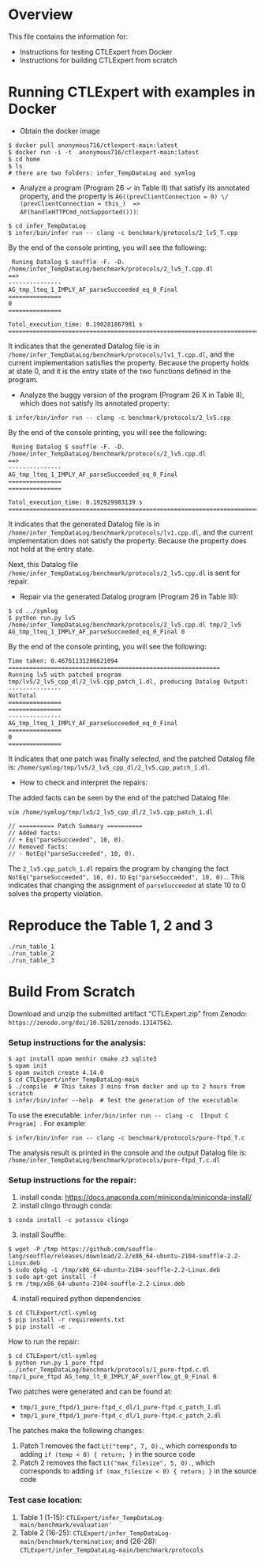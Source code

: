 # Overview

This file contains the information for: 
- Instructions for testing CTLExpert from Docker
- Instructions for building CTLExpert from scratch


# Running CTLExpert with examples in Docker

- Obtain the docker image 
```
$ docker pull anonymous716/ctlexpert-main:latest
$ docker run -i -t  anonymous716/ctlexpert-main:latest
$ cd home
$ ls 
# there are two folders: infer_TempDataLog and symlog
```

- Analyze a program (Program 26 $\checkmark$ in Table II) that satisfy its annotated property, and the property is 
`AG((prevClientConnection = 0) \/ (prevClientConnection = this_)  => AF(handleHTTPCmd_notSupported()))`: 
```
$ cd infer_TempDataLog
$ infer/bin/infer run -- clang -c benchmark/protocols/2_lv5_T.cpp
```
By the end of the console printing, you will see the following: 
```
 Runing Datalog $ souffle -F. -D. /home/infer_TempDataLog/benchmark/protocols/2_lv5_T.cpp.dl 
==>
---------------
AG_tmp_lteq_1_IMPLY_AF_parseSucceeded_eq_0_Final
===============
0
===============

Totol_execution_time: 0.190281867981 s
=========================================================================
```

It indicates that the generated Datalog file is in `/home/infer_TempDataLog/benchmark/protocols/lv1_T.cpp.dl`, and the current implementation satisfies the property. 
Because the property holds at state 0, and it is the entry state of the two functions defined in the program. 



- Analyze the buggy version of the program (Program 26  X in Table II), which does not satisfy its annotated property: 

```
$ infer/bin/infer run -- clang -c benchmark/protocols/2_lv5.cpp
```
By the end of the console printing, you will see the following: 
```
 Runing Datalog $ souffle -F. -D. /home/infer_TempDataLog/benchmark/protocols/2_lv5.cpp.dl 
==>
---------------
AG_tmp_lteq_1_IMPLY_AF_parseSucceeded_eq_0_Final
===============
===============

Totol_execution_time: 0.192929983139 s
=========================================================================
```

It indicates that the generated Datalog file is in `/home/infer_TempDataLog/benchmark/protocols/lv1.cpp.dl`, and the current implementation does not satisfy the property. 
Because the property does not hold at the entry state.

Next, this Datalog file `/home/infer_TempDataLog/benchmark/protocols/2_lv5.cpp.dl` is sent for repair. 


- Repair via the generated Datalog program (Program 26 in Table III): 


```
$ cd ../symlog
$ python run.py lv5 /home/infer_TempDataLog/benchmark/protocols/2_lv5.cpp.dl tmp/2_lv5 AG_tmp_lteq_1_IMPLY_AF_parseSucceeded_eq_0_Final 0
```

By the end of the console printing, you will see the following: 

```
Time taken: 0.46761131286621094
============================================================
Running lv5 with patched program tmp/lv5/2_lv5_cpp_dl/2_lv5.cpp_patch_1.dl, producing Datalog Output: 
---------------
NotTotal
===============
===============
---------------
AG_tmp_lteq_1_IMPLY_AF_parseSucceeded_eq_0_Final
===============
0
===============
```

It indicates that one patch was finally selected, and the patched Datalog file is: `/home/symlog/tmp/lv5/2_lv5_cpp_dl/2_lv5.cpp_patch_1.dl`. 


- How to check and interpret the repairs: 

The added facts can be seen by the end of the patched Datalog file: 
```
vim /home/symlog/tmp/lv5/2_lv5_cpp_dl/2_lv5.cpp_patch_1.dl

// ========== Patch Summary ==========
// Added facts:
// + Eq("parseSucceeded", 10, 0).
// Removed facts:
// - NotEq("parseSucceeded", 10, 0).
```


The `2_lv5.cpp_patch_1.dl` repairs the program by changing the fact `NotEq("parseSucceeded", 10, 0).` to `Eq("parseSucceeded", 10, 0).`. 
This indicates that changing the assignment of `parseSucceeded` at state 10 to 0 solves the property violation. 


# Reproduce the Table 1, 2 and 3 
```
./run_table_1
./run_table_2
./run_table_3
```



# Build From Scratch

Download and unzip the submitted artifact "CTLExpert.zip" from Zenodo: `https://zenodo.org/doi/10.5281/zenodo.13147562`. 

### Setup instructions for the analysis: 
```
$ apt install opam menhir cmake z3 sqlite3 
$ opam init 
$ opam switch create 4.14.0
$ cd CTLExpert/infer_TempDataLog-main 
$ ./compile  # This takes 3 mins from docker and up to 2 hours from scratch
$ infer/bin/infer --help  # Test the generation of the executable
```
To use the executable: `infer/bin/infer run -- clang -c  [Input C Program] `. 
For example: 
```
$ infer/bin/infer run -- clang -c benchmark/protocols/pure-ftpd_T.c
``` 
The analysis result is printed in the console and the output Datalog file is: `/home/infer_TempDataLog/benchmark/protocols/pure-ftpd_T.c.dl `


### Setup instructions for the repair: 
1. install conda: https://docs.anaconda.com/miniconda/miniconda-install/ 
2. install clingo through conda: 
```
$ conda install -c potassco clingo
```
3. install Souffle: 
```
$ wget -P /tmp https://github.com/souffle-lang/souffle/releases/download/2.2/x86_64-ubuntu-2104-souffle-2.2-Linux.deb
$ sudo dpkg -i /tmp/x86_64-ubuntu-2104-souffle-2.2-Linux.deb
$ sudo apt-get install -f
$ rm /tmp/x86_64-ubuntu-2104-souffle-2.2-Linux.deb
```

4. install required python dependencies
```
$ cd CTLExpert/ctl-symlog
$ pip install -r requirements.txt
$ pip install -e .
```

How to run the repair:

```
$ cd CTLExpert/ctl-symlog
$ python run.py 1_pure_ftpd ../infer_TempDataLog/benchmark/protocols/1_pure-ftpd.c.dl tmp/1_pure_ftpd AG_temp_lt_0_IMPLY_AF_overflow_gt_0_Final 0
```

Two patches were generated and can be found at:
- `tmp/1_pure_ftpd/1_pure-ftpd_c_dl/1_pure-ftpd.c_patch_1.dl`
- `tmp/1_pure_ftpd/1_pure-ftpd_c_dl/1_pure-ftpd.c_patch_2.dl`

The patches make the following changes:
1. Patch 1 removes the fact `Lt("temp", 7, 0).`, which corresponds to adding `if (temp < 0) { return; }` in the source code
2. Patch 2 removes the fact `Lt("max_filesize", 5, 0).`, which corresponds to adding `if (max_filesize < 0) { return; }` in the source code




### Test case location: 

1. Table 1 (1-15): `CTLExpert/infer_TempDataLog-main/benchmark/evaluation'`
3. Table 2 (16-25): `CTLExpert/infer_TempDataLog-main/benchmark/termination`; and
   (26-28): `CTLExpert/infer_TempDataLog-main/benchmark/protocols`
